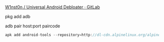 

[W1nst0n / Universal Android Debloater · GitLab](https://gitlab.com/W1nst0n/universal-android-debloater)

pkg add adb

adb pair host:port paircode




```csharp
apk add android-tools --repository=http://dl-cdn.alpinelinux.org/alpine/edge/testing
```